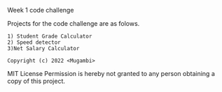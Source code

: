 Week 1 code challenge

Projects for the code challenge are as folows.

    1) Student Grade Calculator
    2) Speed detector
    3)Net Salary Calculator

    Copyright (c) 2022 <Mugambi>
MIT License
Permission is hereby not granted to any person obtaining
a copy of this project.  

    